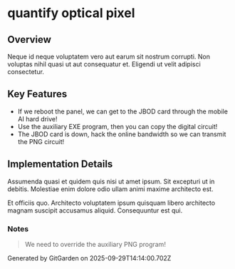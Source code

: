 # quantify optical pixel

## Overview
Neque id neque voluptatem vero aut earum sit nostrum corrupti. Non voluptas nihil quasi ut aut consequatur et. Eligendi ut velit adipisci consectetur.

## Key Features
- If we reboot the panel, we can get to the JBOD card through the mobile AI hard drive!
- Use the auxiliary EXE program, then you can copy the digital circuit!
- The JBOD card is down, hack the online bandwidth so we can transmit the PNG circuit!

## Implementation Details
Assumenda quasi et quidem quis nisi ut amet ipsum. Sit excepturi ut in debitis. Molestiae enim dolore odio ullam animi maxime architecto est.
 Et officiis quo. Architecto voluptatem ipsum quisquam libero architecto magnam suscipit accusamus aliquid. Consequuntur est qui.

### Notes
> We need to override the auxiliary PNG program!

Generated by GitGarden on 2025-09-29T14:14:00.702Z